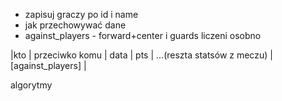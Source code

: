 - zapisuj graczy po id i name
- jak przechowywać dane
- against_players - forward+center i guards liczeni osobno

|kto | przeciwko komu | data | pts | ...(reszta statsów z meczu) | [against_players] |

algorytmy